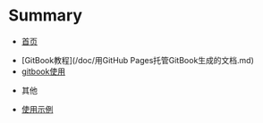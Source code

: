 # Summary

* [首页](README.md)
 - [GitBook教程](/doc/用GitHub Pages托管GitBook生成的文档.md)
 - [gitbook使用](/doc/gitbook使用.md) 
* 其他
 - [使用示例](/doc/常用链接.md)

